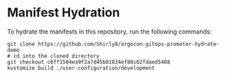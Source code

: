 # Manifest Hydration

To hydrate the manifests in this repository, run the following commands:

```shell
git clone https://github.com/Shirly8/argocon-gitops-promoter-hydrate-demo
# cd into the cloned directory
git checkout c6ff1504ea9f2a7d45b01834ef88c62fdaed5488
kustomize build ./user-configuration/development
```
